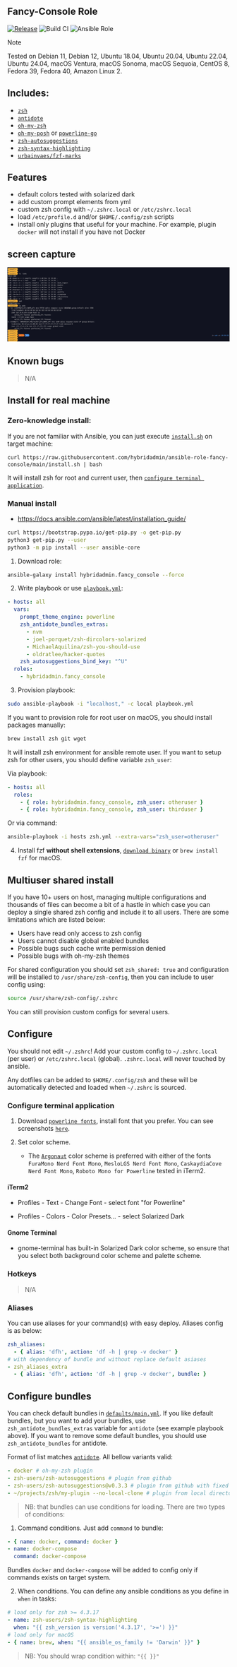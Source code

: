 ## Fancy-Console Role

[![Release](https://github.com/hybridadmin/ansible-role-fancy-console/actions/workflows/release.yml/badge.svg)](https://github.com/hybridadmin/ansible-role-fancy-console/actions/workflows/release.yml)
![Build CI](https://img.shields.io/github/actions/workflow/status/hybridadmin/ansible-role-fancy-console/build.yml)
![Ansible Role](https://img.shields.io/ansible/role/d/hybridadmin/fancy_console)

> [!NOTE]
Tested on Debian 11, Debian 12, Ubuntu 18.04, Ubuntu 20.04, Ubuntu 22.04, Ubuntu 24.04, macOS Ventura,  macOS Sonoma, macOS Sequoia, CentOS 8, Fedora 39, Fedora 40, Amazon Linux 2.


## Includes:

- [`zsh`](https://zsh.sourceforge.io)
- [`antidote`](https://antidote.sh/)
- [`oh-my-zsh`](https://github.com/robbyrussell/oh-my-zsh)
- [`oh-my-posh`](https://ohmyposh.dev/) or [`powerline-go`](https://github.com/justjanne/powerline-go)
- [`zsh-autosuggestions`](https://github.com/zsh-users/zsh-autosuggestions)
- [`zsh-syntax-highlighting`](https://github.com/zsh-users/zsh-syntax-highlighting)
- [`urbainvaes/fzf-marks`](https://github.com/urbainvaes/fzf-marks)

## Features

- default colors tested with solarized dark
- add custom prompt elements from yml
- custom zsh config with `~/.zshrc.local` or `/etc/zshrc.local`
- load `/etc/profile.d` and/or `$HOME/.config/zsh` scripts
- install only plugins that useful for your machine. For example, plugin `docker` will not install if you have not Docker

## screen capture

![screen capture](./console.png?raw=true)

## Known bugs

>N/A

## Install for real machine

### Zero-knowledge install:

If you are not familiar with Ansible, you can just execute [`install.sh`](install.sh) on target machine:

```
curl https://raw.githubusercontent.com/hybridadmin/ansible-role-fancy-console/main/install.sh | bash
```

It will install zsh for root and current user, then [`configure terminal application`](#configure-terminal-application).

### Manual install

- <https://docs.ansible.com/ansible/latest/installation_guide/>

```bash
curl https://bootstrap.pypa.io/get-pip.py -o get-pip.py
python3 get-pip.py --user
python3 -m pip install --user ansible-core
```

1. Download role:

```bash
ansible-galaxy install hybridadmin.fancy_console --force
```

2. Write playbook or use [`playbook.yml`](playbook.yml):

```yaml
- hosts: all
  vars:
    prompt_theme_engine: powerline
    zsh_antidote_bundles_extras:
      - nvm
      - joel-porquet/zsh-dircolors-solarized
      - MichaelAquilina/zsh-you-should-use
      - oldratlee/hacker-quotes
    zsh_autosuggestions_bind_key: "^U"
  roles:
    - hybridadmin.fancy_console
```

3. Provision playbook:

```bash
sudo ansible-playbook -i "localhost," -c local playbook.yml
```

If you want to provision role for root user on macOS, you should install packages manually:

```bash
brew install zsh git wget
```

It will install zsh environment for ansible remote user. If you want to setup zsh for other users,
you should define variable `zsh_user`:

Via playbook:

```yaml
- hosts: all
  roles:
    - { role: hybridadmin.fancy_console, zsh_user: otheruser }
    - { role: hybridadmin.fancy_console, zsh_user: thirduser }
```

Or via command:

```bash
ansible-playbook -i hosts zsh.yml --extra-vars="zsh_user=otheruser"
```

4. Install fzf **without shell extensions**, [`download binary`](https://github.com/junegunn/fzf/releases) or `brew install fzf` for macOS.


## Multiuser shared install

If you have 10+ users on host, managing multiple configurations and thousands of files can become a bit of a hastle in which case
 you can deploy a single shared zsh config and include it to all users. There are some limitations which are listed below:

- Users have read only access to zsh config
- Users cannot disable global enabled bundles
- Possible bugs such cache write permission denied
- Possible bugs with oh-my-zsh themes

For shared configuration you should set `zsh_shared: true` and configuration will be installed to `/usr/share/zsh-config`, then you can include to user config using:

```bash
source /usr/share/zsh-config/.zshrc
```

You can still provision custom configs for several users.

## Configure

You should not edit `~/.zshrc`!
Add your custom config to `~/.zshrc.local` (per user) or `/etc/zshrc.local` (global).
`.zshrc.local` will never touched by ansible.

Any dotfiles can be added to `$HOME/.config/zsh` and these will be automatically detected and loaded when `~/.zshrc` is sourced.

### Configure terminal application

1. Download [`powerline fonts`](https://github.com/powerline/fonts), install font that you prefer.
   You can see screenshots [`here`](https://github.com/powerline/fonts/blob/master/samples/All.md).

2. Set color scheme.
   - The [`Argonaut`](https://github.com/pwaleczek/Argonaut-theme) color scheme is preferred with either of the fonts `FuraMono Nerd Font Mono`, `MesloLGS Nerd Font Mono`, `CaskaydiaCove Nerd Font Mono`, `Roboto Mono for Powerline`
tested in iTerm2.

#### iTerm2

- Profiles - Text - Change Font - select font "for Powerline"

- Profiles - Colors - Color Presets... - select Solarized Dark

#### Gnome Terminal

- gnome-terminal has built-in Solarized Dark color scheme, so ensure that you select both background color scheme and palette scheme.

### Hotkeys

> N/A

### Aliases

You can use aliases for your command(s) with easy deploy. Aliases config is as below:

```yaml
zsh_aliases:
  - { alias: 'dfh', action: 'df -h | grep -v docker' }
# with dependency of bundle and without replace default asiases
- zsh_aliases_extra
  - { alias: 'dfh', action: 'df -h | grep -v docker', bundle: }
```

## Configure bundles

You can check default bundles in [`defaults/main.yml`](defaults/main.yml#L33). If you like default bundles, but you want to add your bundles, use `zsh_antidote_bundles_extras` variable for `antidote` (see example playbook above).
If you want to remove some default bundles, you should use `zsh_antidote_bundles` for antidote.

Format of list matches [`antidote`](https://antidote.sh/usage). All bellow variants valid:

```yaml
- docker # oh-my-zsh plugin
- zsh-users/zsh-autosuggestions # plugin from github
- zsh-users/zsh-autosuggestions@v0.3.3 # plugin from github with fixed version
- ~/projects/zsh/my-plugin --no-local-clone # plugin from local directory
```

>NB: that bundles can use conditions for loading. There are two types of conditions:

1. Command conditions. Just add `command` to bundle:

```yaml
- { name: docker, command: docker }
- name: docker-compose
  command: docker-compose
```

Bundles `docker` and `docker-compose` will be added to config only if commands exists on target system.

2. When conditions. You can define any ansible conditions as you define in `when` in tasks:

```yaml
# load only for zsh >= 4.3.17
- name: zsh-users/zsh-syntax-highlighting
  when: "{{ zsh_version is version('4.3.17', '>=') }}"
# load only for macOS
- { name: brew, when: "{{ ansible_os_family != 'Darwin' }}" }
```

>NB: You should wrap condition within: `"{{ }}"`
